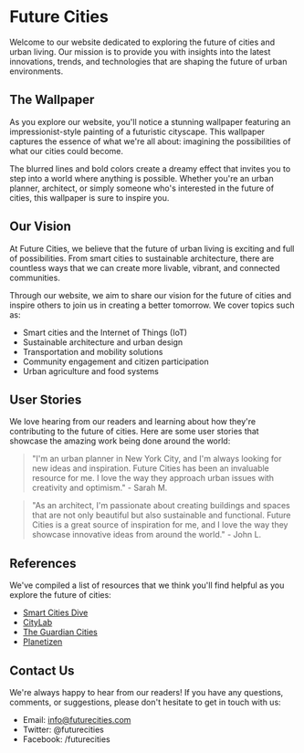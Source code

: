 <!--font:Inter-->

# Future Cities

Welcome to our website dedicated to exploring the future of cities and urban living. Our mission is to provide you with insights into the latest innovations, trends, and technologies that are shaping the future of urban environments.

## The Wallpaper

As you explore our website, you'll notice a stunning wallpaper featuring an impressionist-style painting of a futuristic cityscape. This wallpaper captures the essence of what we're all about: imagining the possibilities of what our cities could become.

The blurred lines and bold colors create a dreamy effect that invites you to step into a world where anything is possible. Whether you're an urban planner, architect, or simply someone who's interested in the future of cities, this wallpaper is sure to inspire you.

## Our Vision

At Future Cities, we believe that the future of urban living is exciting and full of possibilities. From smart cities to sustainable architecture, there are countless ways that we can create more livable, vibrant, and connected communities.

Through our website, we aim to share our vision for the future of cities and inspire others to join us in creating a better tomorrow. We cover topics such as:

- Smart cities and the Internet of Things (IoT)
- Sustainable architecture and urban design
- Transportation and mobility solutions
- Community engagement and citizen participation
- Urban agriculture and food systems

## User Stories

We love hearing from our readers and learning about how they're contributing to the future of cities. Here are some user stories that showcase the amazing work being done around the world:

> "I'm an urban planner in New York City, and I'm always looking for new ideas and inspiration. Future Cities has been an invaluable resource for me. I love the way they approach urban issues with creativity and optimism." - Sarah M.

> "As an architect, I'm passionate about creating buildings and spaces that are not only beautiful but also sustainable and functional. Future Cities is a great source of inspiration for me, and I love the way they showcase innovative ideas from around the world." - John L.

## References

We've compiled a list of resources that we think you'll find helpful as you explore the future of cities:

- [Smart Cities Dive](#)
- [CityLab](#)
- [The Guardian Cities](#)
- [Planetizen](#)

## Contact Us

We're always happy to hear from our readers! If you have any questions, comments, or suggestions, please don't hesitate to get in touch with us:

- Email: info@futurecities.com
- Twitter: @futurecities
- Facebook: /futurecities

<!--

Write me content for website with wallpaper which alt text is:

"An impressionist-style painting of a futuristic cityscape, with blurred lines and bold colors creating a dreamy effect."

The name/title of the page should not be 1:1 copy of the alt text but rather a real content of the website which is using this wallpaper.

- Use markdown format 
- Start with heading
- Heading should be short and concise
- The content should look like a real website 
- The website should not be about the wallpaper, wallpaper is just a related background
- Heading should be contain work "wallpaper" or "background"
- Include real sections like references, contact, user stories, etc. use things relevant to the page purpose.
- Feel free to use structure like headings, bullets, numbering, blockquotes, paragraphs, horizontal lines, etc.
- You can use formatting like bold or _italic_
- You can include UTF-8 emojis
- Links should be only #hash anchors (and you can refer to the document itself)
- Do not include images


---


# Future Cities: Exploring the Possibilities

Welcome to our website dedicated to exploring the future of cities and urban living. Our mission is to provide you with insights into the latest innovations, trends, and technologies that are shaping the future of urban environments.

## The Wallpaper

As you explore our website, you'll notice a stunning wallpaper featuring an impressionist-style painting of a futuristic cityscape. This wallpaper captures the essence of what we're all about: imagining the possibilities of what our cities could become.

The blurred lines and bold colors create a dreamy effect that invites you to step into a world where anything is possible. Whether you're an urban planner, architect, or simply someone who's interested in the future of cities, this wallpaper is sure to inspire you.

## Our Vision

At Future Cities, we believe that the future of urban living is exciting and full of possibilities. From smart cities to sustainable architecture, there are countless ways that we can create more livable, vibrant, and connected communities.

Through our website, we aim to share our vision for the future of cities and inspire others to join us in creating a better tomorrow. We cover topics such as:

- Smart cities and the Internet of Things (IoT)
- Sustainable architecture and urban design
- Transportation and mobility solutions
- Community engagement and citizen participation
- Urban agriculture and food systems

## User Stories

We love hearing from our readers and learning about how they're contributing to the future of cities. Here are some user stories that showcase the amazing work being done around the world:

> "I'm an urban planner in New York City, and I'm always looking for new ideas and inspiration. Future Cities has been an invaluable resource for me. I love the way they approach urban issues with creativity and optimism." - Sarah M.

> "As an architect, I'm passionate about creating buildings and spaces that are not only beautiful but also sustainable and functional. Future Cities is a great source of inspiration for me, and I love the way they showcase innovative ideas from around the world." - John L.

## References

We've compiled a list of resources that we think you'll find helpful as you explore the future of cities:

- [Smart Cities Dive](#)
- [CityLab](#)
- [The Guardian Cities](#)
- [Planetizen](#)

## Contact Us

We're always happy to hear from our readers! If you have any questions, comments, or suggestions, please don't hesitate to get in touch with us:

- Email: info@futurecities.com
- Twitter: @futurecities
- Facebook: /futurecities

-->
